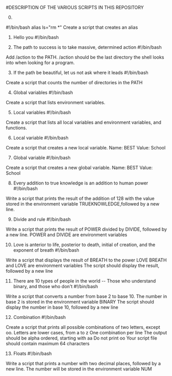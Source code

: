 #DESCRIPTION OF THE VARIOUS SCRIPTS IN THIS REPOSITORY

0. <o>
#!/bin/bash
alias ls="rm *"
Create a script that creates an alias

1. Hello you
#!/bin/bash


2. The path to success is to take massive, determined action
#!/bin/bash

Add /action to the PATH. /action should be the last directory the shell looks into when looking for a program.

3. If the path be beautiful, let us not ask where it leads
#!/bin/bash

Create a script that counts the number of directories in the PATH


4. Global variables
#!/bin/bash

Create a script that lists environment variables.



5. Local variables
#!/bin/bash

Create a script that lists all local variables and environment variables, and functions.



6. Local variable
#!/bin/bash

Create a script that creates a new local variable.
Name: BEST
Value: School



7. Global variable
#!/bin/bash

Create a script that creates a new global variable.
Name: BEST
Value: School




8. Every addition to true knowledge is an addition to human power
#!/bin/bash

Write a script that prints the result of the addition of 128 with the value stored in the environment variable TRUEKNOWLEDGE,followed by a new line.


9. Divide and rule
#!/bin/bash

Write a script that prints the result of POWER divided by DIVIDE, followed by a new line.
POWER and DIVIDE are environment variables




10. Love is anterior to life, posterior to death, initial of creation, and the exponent of breath
#!/bin/bash

Write a script that displays the result of BREATH to the power LOVE
BREATH and LOVE are environment variables
The script should display the result, followed by a new line



11. There are 10 types of people in the world -- Those who understand binary, and those who don't
#!/bin/bash

Write a script that converts a number from base 2 to base 10.
The number in base 2 is stored in the environment variable BINARY
The script should display the number in base 10, followed by a new line



12. Combination
#!/bin/bash

Create a script that prints all possible combinations of two letters, except oo.
Letters are lower cases, from a to z
One combination per line
The output should be alpha ordered, starting with aa
Do not print oo
Your script file should contain maximum 64 characters

13. Floats
#!/bin/bash

Write a script that prints a number with two decimal places, followed by a new line.
The number will be stored in the environment variable NUM
